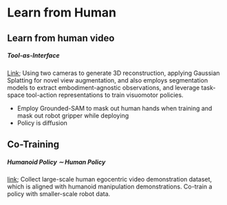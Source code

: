 # Learn from Human

## Learn from human video

##### Tool-as-Interface

[Link](https://tool-as-interface.github.io/); Using two cameras to generate 3D reconstruction, applying Gaussian Splatting for novel view augmentation, and also employs segmentation models to extract embodiment-agnostic observations, and leverage task-space tool-action representations to train visuomotor policies.

- Employ Grounded-SAM to mask out human hands when training and mask out robot gripper while deploying
- Policy is diffusion



## Co-Training

##### Humanoid Policy ∼ Human Policy

[link](https://human-as-robot.github.io/); Collect large-scale human egocentric video demonstration dataset, which is aligned with humanoid manipulation demonstrations. Co-train a policy with smaller-scale robot data.
